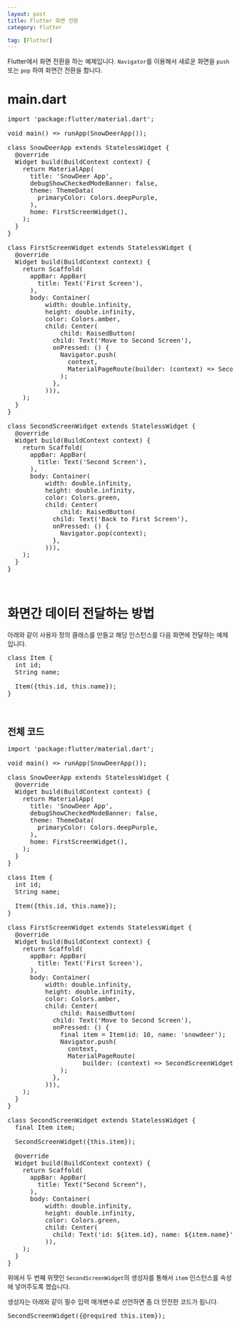 ```yaml
---
layout: post
title: Flutter 화면 전환
category: Flutter

tag: [Flutter]
---
```


Flutter에서 화면 전환을 하는 예제입니다. `Navigator`를 이용해서 새로운 화면을 `push` 또는 `pop` 하여 화면간 전환을 합니다.

# main.dart

<pre class="prettyprint">
import 'package:flutter/material.dart';

void main() => runApp(SnowDeerApp());

class SnowDeerApp extends StatelessWidget {
  @override
  Widget build(BuildContext context) {
    return MaterialApp(
      title: 'SnowDeer App',
      debugShowCheckedModeBanner: false,
      theme: ThemeData(
        primaryColor: Colors.deepPurple,
      ),
      home: FirstScreenWidget(),
    );
  }
}

class FirstScreenWidget extends StatelessWidget {
  @override
  Widget build(BuildContext context) {
    return Scaffold(
      appBar: AppBar(
        title: Text('First Screen'),
      ),
      body: Container(
          width: double.infinity,
          height: double.infinity,
          color: Colors.amber,
          child: Center(
              child: RaisedButton(
            child: Text('Move to Second Screen'),
            onPressed: () {
              Navigator.push(
                context,
                MaterialPageRoute(builder: (context) => SecondScreenWidget()),
              );
            },
          ))),
    );
  }
}

class SecondScreenWidget extends StatelessWidget {
  @override
  Widget build(BuildContext context) {
    return Scaffold(
      appBar: AppBar(
        title: Text('Second Screen'),
      ),
      body: Container(
          width: double.infinity,
          height: double.infinity,
          color: Colors.green,
          child: Center(
              child: RaisedButton(
            child: Text('Back to First Screen'),
            onPressed: () {
              Navigator.pop(context);
            },
          ))),
    );
  }
}
</pre>

<br>

# 화면간 데이터 전달하는 방법

아래와 같이 사용자 정의 클래스를 만들고 해당 인스턴스를 다음 화면에 전달하는 예제입니다.

<pre class="prettyprint">
class Item {
  int id;
  String name;

  Item({this.id, this.name});
}
</pre>

<br>

## 전체 코드 

<pre class="prettyprint">
import 'package:flutter/material.dart';

void main() => runApp(SnowDeerApp());

class SnowDeerApp extends StatelessWidget {
  @override
  Widget build(BuildContext context) {
    return MaterialApp(
      title: 'SnowDeer App',
      debugShowCheckedModeBanner: false,
      theme: ThemeData(
        primaryColor: Colors.deepPurple,
      ),
      home: FirstScreenWidget(),
    );
  }
}

class Item {
  int id;
  String name;

  Item({this.id, this.name});
}

class FirstScreenWidget extends StatelessWidget {
  @override
  Widget build(BuildContext context) {
    return Scaffold(
      appBar: AppBar(
        title: Text('First Screen'),
      ),
      body: Container(
          width: double.infinity,
          height: double.infinity,
          color: Colors.amber,
          child: Center(
              child: RaisedButton(
            child: Text('Move to Second Screen'),
            onPressed: () {
              final item = Item(id: 10, name: 'snowdeer');
              Navigator.push(
                context,
                MaterialPageRoute(
                    builder: (context) => SecondScreenWidget(item: item)),
              );
            },
          ))),
    );
  }
}

class SecondScreenWidget extends StatelessWidget {
  final Item item;

  SecondScreenWidget({this.item});

  @override
  Widget build(BuildContext context) {
    return Scaffold(
      appBar: AppBar(
        title: Text("Second Screen"),
      ),
      body: Container(
          width: double.infinity,
          height: double.infinity,
          color: Colors.green,
          child: Center(
            child: Text('id: ${item.id}, name: ${item.name}'),
          )),
    );
  }
}
</pre>

위에서 두 번째 위젯인 `SecondScreenWidget`의 생성자를 통해서 `item` 인스턴스를 속성에 넣어주도록 했습니다.

생성자는 아래와 같이 필수 입력 매개변수로 선언하면 좀 더 안전한 코드가 됩니다.

<pre class="prettyprint">
SecondScreenWidget({@required this.item});
</pre>